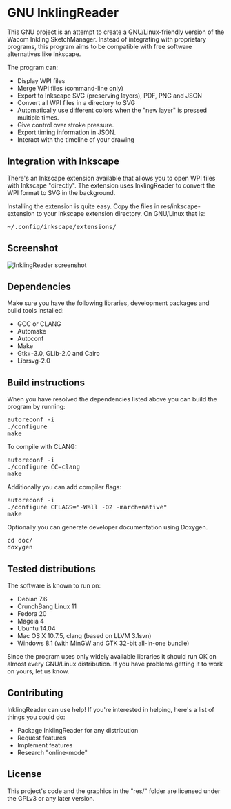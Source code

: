 GNU InklingReader
=================

This GNU project is an attempt to create a GNU/Linux-friendly version of the
Wacom Inkling SketchManager. Instead of integrating with proprietary programs,
this program aims to be compatible with free software alternatives like Inkscape.

The program can:

* Display WPI files
* Merge WPI files (command-line only)
* Export to Inkscape SVG (preserving layers), PDF, PNG and JSON
* Convert all WPI files in a directory to SVG
* Automatically use different colors when the "new layer" is pressed multiple times.
* Give control over stroke pressure.
* Export timing information in JSON.
* Interact with the timeline of your drawing

Integration with Inkscape
-------------------------

There's an Inkscape extension available that allows you to open WPI files with 
Inkscape "directly". The extension uses InklingReader to convert the WPI format 
to SVG in the background.

Installing the extension is quite easy. Copy the files in res/inkscape-extension
to your Inkscape extension directory. On GNU/Linux that is:
<pre>~/.config/inkscape/extensions/</pre>

Screenshot
----------

![InklingReader screenshot](http://roelj.com/Inkling_5.png)

Dependencies
------------

Make sure you have the following libraries, development packages and build 
tools installed:

* GCC or CLANG
* Automake
* Autoconf
* Make
* Gtk+-3.0, GLib-2.0 and Cairo
* Librsvg-2.0

Build instructions
------------------
When you have resolved the dependencies listed above you can build 
the program by running:
<pre>
autoreconf -i
./configure
make
</pre>

To compile with CLANG:
<pre>
autoreconf -i
./configure CC=clang
make
</pre>

Additionally you can add compiler flags:
<pre>
autoreconf -i
./configure CFLAGS="-Wall -O2 -march=native"
make
</pre>

Optionally you can generate developer documentation using Doxygen.
<pre>
cd doc/
doxygen
</pre>

Tested distributions
--------------------

The software is known to run on:

* Debian 7.6
* CrunchBang Linux 11
* Fedora 20
* Mageia 4
* Ubuntu 14.04
* Mac OS X 10.7.5, clang (based on LLVM 3.1svn)
* Windows 8.1 (with MinGW and GTK 32-bit all-in-one bundle)

Since the program uses only widely available libraries it should run OK 
on almost every GNU/Linux distribution. If you have problems getting it
to work on yours, let us know.

Contributing
------------

InklingReader can use help! If you're interested in helping, here's a list 
of things you could do:

* Package InklingReader for any distribution
* Request features
* Implement features
* Research "online-mode"

License
-------

This project's code and the graphics in the "res/" folder are licensed under
the GPLv3 or any later version.
